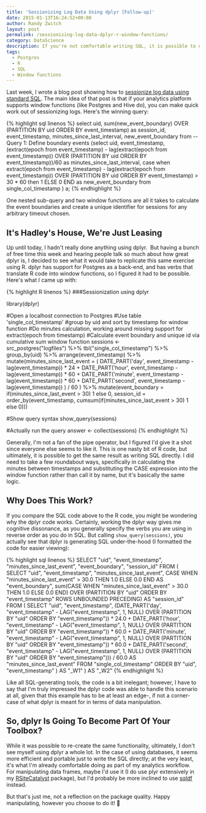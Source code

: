 ```yaml
---
title: 'Sessionizing Log Data Using dplyr [Follow-up]'
date: 2015-01-13T16:24:52+00:00
author: Randy Zwitch
layout: post
permalink: /sessionizing-log-data-dplyr-r-window-functions/
category: DataScience
description: If you're not comfortable writing SQL, it is possible to use R to sessionize log data. But just because it's possible doesn't make it easier...
tags:
  - Postgres
  - R
  - SQL
  - Window functions
---
```

Last week, I wrote a blog post showing how to [sessionize log data using standard SQL](http://randyzwitch.com/sessionizing-log-data-sql). The main idea of that post is that if your analytics platform supports window functions (like Postgres and Hive do), you can make quick work out of sessionizing logs. Here's the winning query:

{% highlight sql linenos %}
select
uid,
sum(new_event_boundary) OVER (PARTITION BY uid ORDER BY event_timestamp) as session_id,
event_timestamp,
minutes_since_last_interval,
new_event_boundary
from
			--Query 1: Define boundary events
			(select
			uid,
			event_timestamp,
			(extract(epoch from event_timestamp) - lag(extract(epoch from event_timestamp)) OVER (PARTITION BY uid ORDER BY event_timestamp))/60 as minutes_since_last_interval,
			case when extract(epoch from event_timestamp) - lag(extract(epoch from event_timestamp)) OVER (PARTITION BY uid ORDER BY event_timestamp) > 30 * 60 then 1 ELSE 0 END as new_event_boundary
			from single_col_timestamp
			) a;
{% endhighlight %}

One nested sub-query and two window functions are all it takes to calculate the event boundaries and create a unique identifier for sessions for any arbitrary timeout chosen.

## It's Hadley's House, We're Just Leasing

Up until today, I hadn't really done anything using dplyr.  But having a bunch of free time this week and hearing people talk so much about how great dplyr is, I decided to see what it would take to replicate this same exercise using R. dplyr has support for Postgres as a back-end, and has verbs that translate R code into window functions, so I figured it had to be possible. Here's what I came up with:

{% highlight R linenos %}
###Sessionization using dplyr

library(dplyr)

#Open a localhost connection to Postgres
#Use table 'single_col_timestamp'
#group by uid and sort by timestamp for window function
#Do minutes calculation, working around missing support for extract(epoch from timestamp)
#Calculate event boundary and unique id via cumulative sum window function
sessions <-  
        src_postgres("logfiles") %>%
        tbl("single_col_timestamp") %>%
        group_by(uid) %>%
        arrange(event_timestamp) %>%
        mutate(minutes_since_last_event = (
                                           DATE_PART('day', event_timestamp - lag(event_timestamp)) * 24 +
                                           DATE_PART('hour', event_timestamp - lag(event_timestamp)) * 60 +
                                           DATE_PART('minute', event_timestamp - lag(event_timestamp)) * 60 +
                                           DATE_PART('second', event_timestamp - lag(event_timestamp))
                                           ) / 60
              ) %>%
        mutate(event_boundary = if(minutes_since_last_event > 30) 1 else 0,
               session_id = order_by(event_timestamp, cumsum(if(minutes_since_last_event > 30) 1 else 0)))

#Show query syntax
show_query(sessions)

#Actually run the query
answer <- collect(sessions)
{% endhighlight %}

Generally, I'm not a fan of the pipe operator, but I figured I'd give it a shot since everyone else seems to like it. This is one nasty bit of R code, but ultimately, it is possible to get the same result as writing SQL directly. I did need to take a few roundabout ways, specifically in calculating the minutes between timestamps and substituting the CASE expression into the window function rather than call it by name, but it's basically the same logic.

## Why Does This Work?

If you compare the SQL code above to the R code, you might be wondering why the dplyr code works. Certainly, working the dplyr way gives me cognitive dissonance, as you generally specify the verbs you are using in reverse order as you do in SQL. But calling `show_query(sessions)`, you actually see that dplyr is generating SQL under-the-hood (I formatted the code for easier viewing):

{% highlight sql linenos %}
SELECT
	"uid",
	"event_timestamp",
	"minutes_since_last_event",
	"event_boundary",
	"session_id"
FROM (
		SELECT
			"uid",
			"event_timestamp",
			"minutes_since_last_event",
			CASE WHEN "minutes_since_last_event" > 30.0 THEN 1.0 ELSE 0.0 END AS "event_boundary",
			sum(CASE WHEN "minutes_since_last_event" > 30.0 THEN 1.0 ELSE 0.0 END) OVER (PARTITION BY "uid" ORDER BY "event_timestamp" ROWS UNBOUNDED PRECEDING) AS "session_id"
		FROM
			(
				SELECT
					"uid",
					"event_timestamp",
					(DATE_PART('day', "event_timestamp" - LAG("event_timestamp", 1, NULL) OVER (PARTITION BY "uid" ORDER BY "event_timestamp")) * 24.0
						+ DATE_PART('hour', "event_timestamp" - LAG("event_timestamp", 1, NULL) OVER (PARTITION BY "uid" ORDER BY "event_timestamp")) * 60.0
						+ DATE_PART('minute', "event_timestamp" - LAG("event_timestamp", 1, NULL) OVER (PARTITION BY "uid" ORDER BY "event_timestamp")) * 60.0
						+ DATE_PART('second', "event_timestamp" - LAG("event_timestamp", 1, NULL) OVER (PARTITION BY "uid" ORDER BY "event_timestamp"))) / 60.0 AS "minutes_since_last_event"
				FROM "single_col_timestamp"
				ORDER BY "uid", "event_timestamp"
			) AS "_W1"
	) AS "_W2"
{% endhighlight %}

Like all SQL-generating tools, the code is a bit inelegant; however, I have to say that I'm truly impressed the dplyr code was able to handle this scenario at all, given that this example has to be at least an edge-, if not a corner-case of what dplyr is meant for in terms of data manipulation.

## So, dplyr Is Going To Become Part Of Your Toolbox?

While it was possible to re-create the same functionality, ultimately, I don't see myself using dplyr a whole lot. In the case of using databases, it seems more efficient and portable just to write the SQL directly; at the very least, it's what I'm already comfortable doing as part of my analytics workflow. For manipulating data frames, maybe I'd use it (I do use plyr extensively in my [RSiteCatalyst](http://cran.r-project.org/web/packages/RSiteCatalyst/index.html) package), but I'd probably be more inclined to use [sqldf](http://randyzwitch.com/sqldf-package-r/) instead.

But that's just me, not a reflection on the package quality. Happy manipulating, however you choose to do it! 🙂
